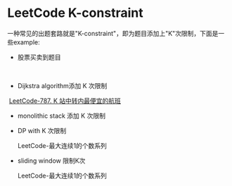 # LeetCode K-constraint

一种常见的出题套路就是"K-constraint"，即为题目添加上"K"次限制，下面是一些example:

- 股票买卖到题目

​	

- Dijkstra algorithm添加 K 次限制

​	[LeetCode-787. K 站中转内最便宜的航班](https://leetcode-cn.com/problems/cheapest-flights-within-k-stops/) 



- monolithic stack 添加 K 次限制

  

- DP with K 次限制

  LeetCode-最大连续1的个数系列

- sliding window 限制K次

  LeetCode-最大连续1的个数系列

